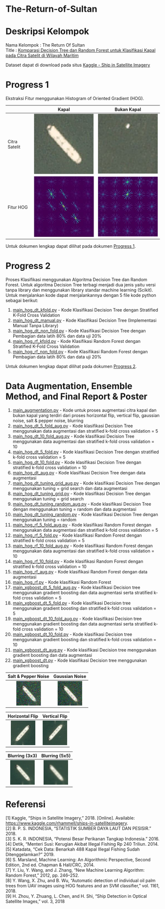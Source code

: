 # The-Return-of-Sultan

# Deskripsi Kelompok
Nama Kelompok : The Return Of Sultan <br/>
Title : [Komparasi Decision Tree dan Random Forest untuk Klasifikasi Kapal pada Citra Satelit di Wilayah Maritim](Documents/The%20Return%20of%20Sultan_proposal.pdf) <br/>

Dataset dapat di download pada situs [Kaggle - Ship in Satellite Imagery](https://www.kaggle.com/rhammell/ships-in-satellite-imagery) <br/>

# Progress 1
Ekstraksi Fitur menggunakan Histogram of Oriented Gradient (HOG).

|  | Kapal | Bukan Kapal |
| --- | --- | --- |
| Citra Satelit | ![Alt text](Images/kapal1.JPG?raw=true "HOG Kapal") | ![Alt text](Images/bukankapal1.JPG?raw=true "HOG Bukan Kapal") |
| Fitur HOG | ![Alt text](Images/kapal1-hog-or_8_cell_4-4.JPG?raw=true "HOG Kapal") | ![Alt text](Images/bukankapal1-hog-or_8_cell_4-4.JPG?raw=true "HOG Bukan Kapal") |

Untuk dokumen lengkap dapat dilihat pada dokumen [Progress 1](Documents/The%20Return%20of%20Sultan_progress1.pdf).

# Progress 2
Proses Klasifikasi menggunakan Algoritma Decision Tree dan Random Forest. Untuk algoritma Decision Tree terbagi menjadi dua jenis yaitu versi tanpa library dan menggunakan library standar machine learning (Scikit). Untuk menjalankan kode dapat menjalankannya dengan 5 file kode python sebagai berikut: 
1. [main_hog_dt_kfold.py](main_hog_dt_kfold.py) - Kode Klasifikasi Decision Tree dengan Stratified K-Fold Cross Validation
2. [main_hog_dt_manual.py](main_hog_dt_manual.py) - Kode Klasifikasi Decision Tree (Implementasi Manual Tanpa Library)
3. [main_hog_dt_non_fold.py](main_hog_dt_non_fold.py) - Kode Klasifikasi Decision Tree dengan Pembagian data latih 80% dan data uji 20%
4. [main_hog_rf_kfold.py](main_hog_rf_kfold.py) - Kode Klasifikasi Random Forest dengan Stratified K-Fold Cross Validation
5. [main_hog_rf_non_fold.py](main_hog_rf_non_fold.py) - Kode Klasifikasi Random Forest dengan Pembagian data latih 80% dan data uji 20%

Untuk dokumen lengkap dapat dilihat pada dokumen [Progress 2](Documents/The%20Return%20of%20Sultan_progress2.pdf).

# Data Augmentation, Ensemble Method, and Final Report & Poster
1. [main_augmentation.py](main_augmentation.py) - Kode untuk proses augmentasi citra kapal dan bukan kapal yang terdiri dari proses horizontal flip, vertical flip, gaussian noise, salt & pepper noise, blurring
2. [main_hog_dt_5_fold_aug.py](main_hog_dt_5_fold_aug.py) - Kode klasifikasi Decision Tree menggunakan data augmentasi dan stratified k-fold cross validation = 5
3. [main_hog_dt_10_fold_aug.py](main_hog_dt_10_fold_aug.py) - Kode klasifikasi Decision Tree menggunakan data augmentasi dan stratified k-fold cross validation = 10
4. [main_hog_dt_5_fold.py](main_hog_dt_5_fold.py) - Kode klasifikasi Decision Tree dengan stratified k-fold cross validation = 5
5. [main_hog_dt_10_fold.py](main_hog_dt_10_fold.py) - Kode klasifikasi Decision Tree dengan stratified k-fold cross validation = 10
6. [main_hog_dt_aug.py](main_hog_dt_aug.py) - Kode klasifikasi Decision Tree dengan data augmentasi
7. [main_hog_dt_tuning_grid_aug.py](main_hog_dt_tuning_grid_aug.py) - Kode klasifikasi Decision Tree dengan menggunakan tuning = grid search dan data augmentasi
8. [main_hog_dt_tuning_grid.py](main_hog_dt_tuning_grid.py) - Kode klasifikasi Decision Tree dengan menggunakan tuning = grid search
9. [main_hog_dt_tuning_random_aug.py](main_hog_dt_tuning_random_aug.py) - Kode klasifikasi Decision Tree dengan menggunakan tuning = random dan data augmentasi
10. [main_hog_dt_tuning_random.py](main_hog_dt_random_grid.py) - Kode klasifikasi Decision Tree dengan menggunakan tuning = random
11. [main_hog_rf_5_fold_aug.py](main_hog_rf_5_fold_aug.py) - Kode klasifikasi Random Forest dengan menggunakan data augmentasi dan stratified k-fold cross validation = 5
12. [main_hog_rf_5_fold.py](main_hog_rf_5_fold.py) - Kode klasifikasi Random Forest dengan stratified k-fold cross validation = 5
13. [main_hog_rf_10_fold_aug.py](main_hog_rf_10_fold_aug.py) - Kode klasifikasi Random Forest dengan menggunakan data augmentasi dan stratified k-fold cross validation = 10
14. [main_hog_rf_10_fold.py](main_hog_rf_10_fold.py) - Kode klasifikasi Random Forest dengan stratified k-fold cross validation = 10
15. [main_hog_rf_aug.py](main_hog_rf_aug.py) - Kode klasifikasi Random Forest dengan data augmentasi
16. [main_hog_rf.py](main_hog_rf.py) - Kode klasifikasi Random Forest
17. [main_xgboost_dt_5_fold_aug.py](main_xgboost_dt_5_fold_aug.py) - Kode klasifikasi Decision tree menggunakan gradient boosting dan data augmentasi serta stratified k-fold cross validation = 5
18. [main_xgboost_dt_5_fold.py](main_xgboost_dt_5_fold.py) - Kode klasifikasi Decision tree menggunakan gradient boosting dan stratified k-fold cross validation = 5
19. [main_xgboost_dt_10_fold_aug.py](main_xgboost_dt_10_fold_aug.py) - Kode klasifikasi Decision tree menggunakan gradient boosting dan data augmentasi serta stratified k-fold cross validation = 10
20. [main_xgboost_dt_10_fold.py](main_xgboost_dt_10_fold.py) - Kode klasifikasi Decision tree menggunakan gradient boosting dan stratified k-fold cross validation = 10
21. [main_xgboost_dt_aug.py](main_xgboost_dt_aug.py) - Kode klasifikasi Decision tree menggunakan gradient boosting dan data augmentasi
22. [main_xgboost_dt.py](main_xgboost_dt.py) - Kode klasifikasi Decision tree menggunakan gradient boosting

| Salt & Pepper Noise | Gaussian Noise |
| :---: | :---: |
| ![Alt text](Images/20160710_182139_0c78-s&p%20noise.png?raw=true "Salt & Pepper Noise") | ![Alt text](Images/20160710_182139_0c78-gaussian%20noise.png?raw=true "Gaussian Noise") |

| Horizontal Flip | Vertical Flip |
| :---: | :---: |
| ![Alt text](Images/20160710_182139_0c78-HFlip.png?raw=true "Horizontal Flip") | ![Alt text](Images/20160710_182139_0c78-VFlip.png?raw=true "Vertical Flip") |

| Blurring (3x3) | Blurring (5x5) |
| :---: | :---: |
| ![Alt text](Images/20160710_182139_0c78-VerySoft%20Blur.png?raw=true "Blurring (3x3)") | ![Alt text](Images/20160710_182139_0c78-Soft%20blur.png?raw=true "Blurring (5x5)") |


# Referensi
[1] Kaggle, “Ships in Satellite Imagery,” 2018. [Online]. Available: https://www.kaggle.com/rhammell/ships-in-satelliteimagery. <br/>
[2] B. P. S. INDONESIA, “STATISTIK SUMBER DAYA LAUT DAN PESISIR.” 2018. <br/>
[3] S. K. R. INDONESIA, “Potensi Besar Perikanan Tangkap Indonesia.” 2016. <br/>
[4] Detik, “Menteri Susi: Kerugian Akibat Illegal Fishing Rp 240 Triliun. 2014. <br/>
[5] Katadata, “Cek Data: Benarkah 488 Kapal Illegal Fishing Sudah Ditenggelamkan?” 2019. <br/>
[6] S. Marsland, Machine Learning: An Algorithmic Perspective, Second Edition, 2nd ed. Chapman & Hall/CRC, 2014. <br/>
[7] Y. Liu, Y. Wang, and J. Zhang, “New Machine Learning Algorithm: Random Forest,” 2012, pp. 246–252. <br/>
[8] Y. Wang, X. Zhu, and B. Wu, “Automatic detection of individual oil palm trees from UAV images using HOG features and an SVM classifier,” vol. 1161, 2018. <br/>
[9] H. Zhou, Y. Zhuang, L. Chen, and H. Shi, “Ship Detection in Optical Satellite Images,” vol. 3, 2018 <br/>